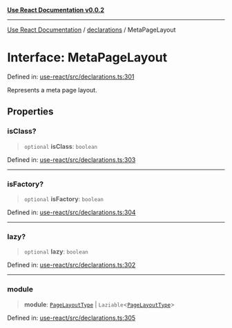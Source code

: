 [**Use React Documentation v0.0.2**](../../README.md)

***

[Use React Documentation](../../modules.md) / [declarations](../README.md) / MetaPageLayout

# Interface: MetaPageLayout

Defined in: [use-react/src/declarations.ts:301](https://github.com/stonemjs/use-react/blob/0635de04acc6b3a5c28dcf07d1e12a39a8b5e0b9/src/declarations.ts#L301)

Represents a meta page layout.

## Properties

### isClass?

> `optional` **isClass**: `boolean`

Defined in: [use-react/src/declarations.ts:303](https://github.com/stonemjs/use-react/blob/0635de04acc6b3a5c28dcf07d1e12a39a8b5e0b9/src/declarations.ts#L303)

***

### isFactory?

> `optional` **isFactory**: `boolean`

Defined in: [use-react/src/declarations.ts:304](https://github.com/stonemjs/use-react/blob/0635de04acc6b3a5c28dcf07d1e12a39a8b5e0b9/src/declarations.ts#L304)

***

### lazy?

> `optional` **lazy**: `boolean`

Defined in: [use-react/src/declarations.ts:302](https://github.com/stonemjs/use-react/blob/0635de04acc6b3a5c28dcf07d1e12a39a8b5e0b9/src/declarations.ts#L302)

***

### module

> **module**: [`PageLayoutType`](../type-aliases/PageLayoutType.md) \| `Laziable`\<[`PageLayoutType`](../type-aliases/PageLayoutType.md)\>

Defined in: [use-react/src/declarations.ts:305](https://github.com/stonemjs/use-react/blob/0635de04acc6b3a5c28dcf07d1e12a39a8b5e0b9/src/declarations.ts#L305)
